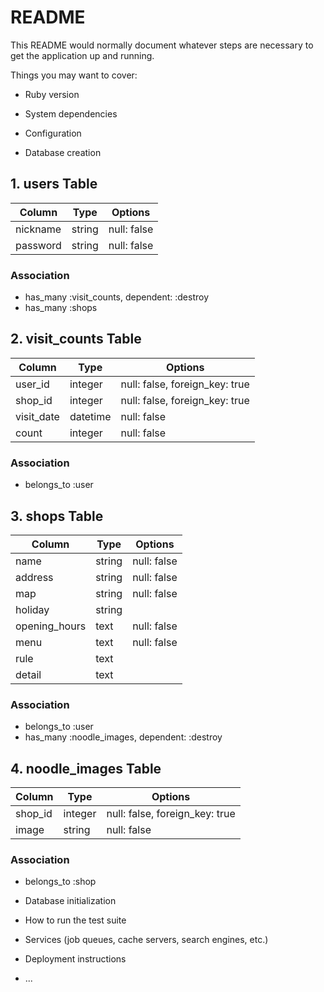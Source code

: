 # README

This README would normally document whatever steps are necessary to get the
application up and running.

Things you may want to cover:

* Ruby version

* System dependencies

* Configuration

* Database creation
## 1. users Table
|Column|Type|Options|
|------|----|-------|
|nickname|string|null: false|
|password|string|null: false|

### Association
- has_many :visit_counts, dependent: :destroy
- has_many :shops


## 2. visit_counts Table
|Column|Type|Options|
|------|----|-------|
|user_id|integer|null: false, foreign_key: true|
|shop_id|integer|null: false, foreign_key: true|
|visit_date|datetime|null: false|
|count|integer|null: false|

### Association
- belongs_to :user


## 3. shops Table
|Column|Type|Options|
|------|----|-------|
|name|string|null: false|
|address|string|null: false|
|map|string|null: false|
|holiday|string|
|opening_hours|text|null: false|
|menu|text|null: false|
|rule|text|
|detail|text|

### Association
- belongs_to :user
- has_many :noodle_images, dependent: :destroy


## 4. noodle_images Table
|Column|Type|Options|
|------|----|-------|
|shop_id|integer|null: false, foreign_key: true|
|image|string|null: false|

### Association
- belongs_to :shop



* Database initialization

* How to run the test suite

* Services (job queues, cache servers, search engines, etc.)

* Deployment instructions

* ...
